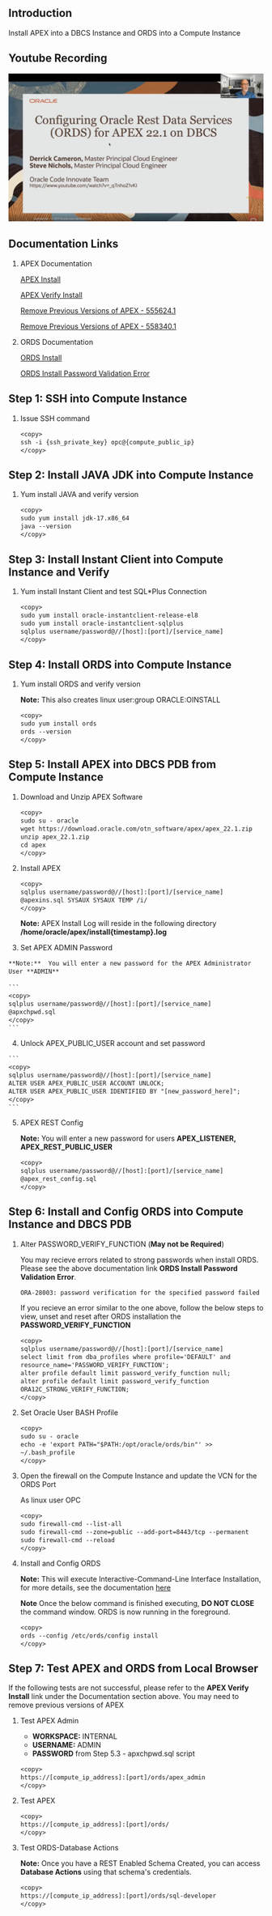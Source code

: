 ## **Introduction**

Install APEX into a DBCS Instance and ORDS into a Compute Instance

## **Youtube Recording**

[![Watch Youtube Video](./images/youtube.png)](https://www.youtube.com/watch?v=_qTnhoZ1vKI)

## **Documentation Links**

1.  APEX Documentation

    [APEX Install](https://docs.oracle.com/en/database/oracle/apex/22.1/htmig/downloading-installing-apex.html#GUID-B5A5B38D-586C-488A-AE27-A168FAA28FEE)

    [APEX Verify Install](https://support.oracle.com/cloud/faces/DocumentDisplay?id=1254932.1)

    [Remove Previous Versions of APEX - 555624.1](https://support.oracle.com/cloud/faces/DocumentDisplay?id=555624.1)

    [Remove Previous Versions of APEX - 558340.1](https://support.oracle.com/cloud/faces/DocumentDisplay?id=558340.1)

2.  ORDS Documentation

    [ORDS Install](https://docs.oracle.com/en/database/oracle/oracle-rest-data-services/22.2/ordig/installing-and-configuring-oracle-rest-data-services.html#GUID-B6661F35-3EE3-4CB3-9379-40D0B8E24635)

    [ORDS Install Password Validation Error](https://support.oracle.com/cloud/faces/DocumentDisplay?id=2408087.1)

## **Step 1: SSH into Compute Instance**

1. Issue SSH command

    ```
    <copy>
    ssh -i {ssh_private_key} opc@{compute_public_ip}
    </copy>
    ```

## **Step 2: Install JAVA JDK into Compute Instance**

1. Yum install JAVA and verify version 

	```
    <copy>
	sudo yum install jdk-17.x86_64 
	java --version
	</copy>
	```

## **Step 3: Install Instant Client into Compute Instance and Verify**

1. Yum install Instant Client and test SQL*Plus Connection
	```
    <copy>
    sudo yum install oracle-instantclient-release-el8  
    sudo yum install oracle-instantclient-sqlplus
    sqlplus username/password@//[host]:[port]/[service_name]
	</copy>
	```

## **Step 4: Install ORDS into Compute Instance**

1. Yum install ORDS and verify version

    **Note:**  This also creates linux user:group ORACLE:OINSTALL

	```
    <copy>
    sudo yum install ords
    ords --version
	</copy>
	```

## **Step 5: Install APEX into DBCS PDB from Compute Instance**

1. Download and Unzip APEX Software
    ```
    <copy>
    sudo su - oracle
    wget https://download.oracle.com/otn_software/apex/apex_22.1.zip
    unzip apex_22.1.zip
    cd apex
    </copy>
    ```

2.  Install APEX

	```
    <copy>
    sqlplus username/password@//[host]:[port]/[service_name]
    @apexins.sql SYSAUX SYSAUX TEMP /i/
    </copy>
    ```

    **Note:**  APEX Install Log will reside in the following directory **/home/oracle/apex/install{timestamp}.log**

 3.  Set APEX ADMIN Password

    **Note:**  You will enter a new password for the APEX Administrator User **ADMIN**

	```
    <copy>
    sqlplus username/password@//[host]:[port]/[service_name]
    @apxchpwd.sql
    </copy>
    ```

 4.  Unlock APEX\_PUBLIC\_USER account and set password

	```
    <copy>
    sqlplus username/password@//[host]:[port]/[service_name]
    ALTER USER APEX_PUBLIC_USER ACCOUNT UNLOCK;
    ALTER USER APEX_PUBLIC_USER IDENTIFIED BY "[new_password_here]";
    </copy>
    ```

5.  APEX REST Config

    **Note:**  You will enter a new password for users **APEX\_LISTENER, APEX\_REST\_PUBLIC_USER**

	```
    <copy>
    sqlplus username/password@//[host]:[port]/[service_name]
    @apex_rest_config.sql
    </copy>
    ```

## **Step 6: Install and Config ORDS into Compute Instance and DBCS PDB**
 
 1. Alter PASSWORD\_VERIFY\_FUNCTION (**May not be Required**)

    You may recieve errors related to strong passwords when install ORDS.  Please see the above documentation link **ORDS Install Password Validation Error**.  

    ```
    ORA-28003: password verification for the specified password failed
    ```

    If you recieve an error similar to the one above, follow the below steps to view, unset and reset after ORDS installation the **PASSWORD\_VERIFY\_FUNCTION**

	```
    <copy>
    sqlplus username/password@//[host]:[port]/[service_name]
    select limit from dba_profiles where profile='DEFAULT' and resource_name='PASSWORD_VERIFY_FUNCTION';
    alter profile default limit password_verify_function null;
    alter profile default limit password_verify_function ORA12C_STRONG_VERIFY_FUNCTION;
    </copy>
    ```

2. Set Oracle User BASH Profile

	```
    <copy>
    sudo su - oracle
    echo -e 'export PATH="$PATH:/opt/oracle/ords/bin"' >> ~/.bash_profile
    </copy>
    ```

3. Open the firewall on the Compute Instance and update the VCN for the ORDS Port

    As linux user OPC

    ```
    <copy>
    sudo firewall-cmd --list-all
    sudo firewall-cmd --zone=public --add-port=8443/tcp --permanent
    sudo firewall-cmd --reload
    </copy>
    ```

4. Install and Config ORDS

    **Note:**  This will execute Interactive-Command-Line Interface Installation, for more details, see the documentation [here](https://docs.oracle.com/en/database/oracle/oracle-rest-data-services/22.2/ordig/installing-and-configuring-oracle-rest-data-services.html#GUID-8580F2DC-8D8F-47A0-A733-E1BF07CA27A6)

    **Note**  Once the below command is finished executing, **DO NOT CLOSE**  the command window.  ORDS is now running in the foreground.

	```
    <copy>
    ords --config /etc/ords/config install
    </copy>
    ```

## **Step 7: Test APEX and ORDS from Local Browser**

If the following tests are not successful, please refer to the **APEX Verify Install** link under the Documentation section above.  You may need to remove previous versions of APEX

1.  Test APEX Admin

    * **WORKSPACE:** INTERNAL
    * **USERNAME:**  ADMIN     
    * **PASSWORD**   from Step 5.3 - apxchpwd.sql script

	```
    <copy>
    https://[compute_ip_address]:[port]/ords/apex_admin
    </copy>
    ```

2.  Test APEX

	```
    <copy>
    https://[compute_ip_address]:[port]/ords/
    </copy>
    ```

3.  Test ORDS-Database Actions

    **Note:**  Once you have a REST Enabled Schema Created, you can access **Database Actions** using that schema's credentials.

	```
    <copy>
    https://[compute_ip_address]:[port]/ords/sql-developer
    </copy>
    ```
